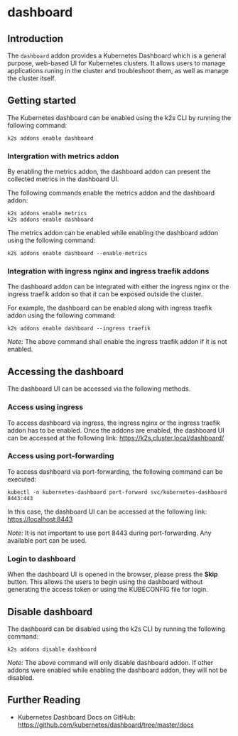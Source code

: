 <!--
SPDX-FileCopyrightText: © 2023 Siemens Healthcare GmbH

SPDX-License-Identifier: MIT
-->

# dashboard

## Introduction

The `dashboard` addon provides a Kubernetes Dashboard which is a general purpose, web-based UI for Kubernetes clusters. It allows users to manage applications runing in the cluster and troubleshoot them, as well as manage the cluster itself.

## Getting started

The Kubernetes dashboard can be enabled using the k2s CLI by running the following command:

```
k2s addons enable dashboard
```

### Intergration with metrics addon

By enabling the metrics addon, the dashboard addon can present the collected metrics in the dashboard UI.

The following commands enable the metrics addon and the dashboard addon:

```
k2s addons enable metrics
k2s addons enable dashboard
```

The metrics addon can be enabled while enabling the dashboard addon using the following command:

```
k2s addons enable dashboard --enable-metrics
```

### Integration with ingress nginx and ingress traefik addons

The dashboard addon can be integrated with either the ingress nginx or the ingress traefik addon so that it can be exposed outside the cluster.

For example, the dashboard can be enabled along with ingress traefik addon using the following command:

```
k2s addons enable dashboard --ingress traefik
```

_Note:_ The above command shall enable the ingress traefik addon if it is not enabled.

## Accessing the dashboard

The dashboard UI can be accessed via the following methods.

### Access using ingress

To access dashboard via ingress, the ingress nginx or the ingress traefik addon has to be enabled.
Once the addons are enabled, the dashboard UI can be accessed at the following link: https://k2s.cluster.local/dashboard/

### Access using port-forwarding

To access dashboard via port-forwarding, the following command can be executed:

```
kubectl -n kubernetes-dashboard port-forward svc/kubernetes-dashboard 8443:443
```

In this case, the dashboard UI can be accessed at the following link: <https://localhost:8443>

_Note:_ It is not important to use port 8443 during port-forwarding. Any available port can be used.

### Login to dashboard

When the dashboard UI is opened in the browser, please press the **Skip** button. This allows the users to begin using the dashboard without generating the access token or using the KUBECONFIG file for login.

## Disable dashboard

The dashboard can be disabled using the k2s CLI by running the following command:

```
k2s addons disable dashboard
```

_Note:_ The above command will only disable dashboard addon. If other addons were enabled while enabling the dashboard addon, they will not be disabled.

## Further Reading

- Kubernetes Dashboard Docs on GitHub: <https://github.com/kubernetes/dashboard/tree/master/docs>

